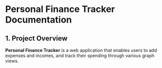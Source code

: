 # Personal Finance Tracker Documentation

## 1. Project Overview

**Personal Finance Tracker** is a web application that enables users to add
expenses and incomes, and track their spending through various graph views.
